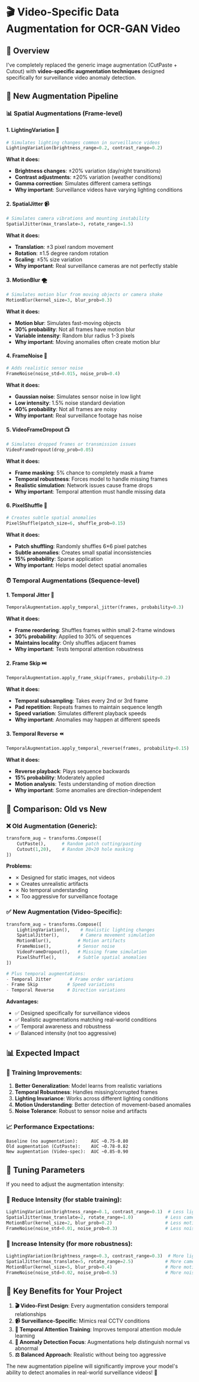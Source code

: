 # 🎬 Video-Specific Data Augmentation for OCR-GAN Video

## 🎯 Overview

I've completely replaced the generic image augmentation (CutPaste + Cutout) with **video-specific augmentation techniques** designed specifically for surveillance video anomaly detection.

## 🔧 New Augmentation Pipeline

### 📊 **Spatial Augmentations** (Frame-level)

#### 1. **LightingVariation** 🌅
```python
# Simulates lighting changes common in surveillance videos
LightingVariation(brightness_range=0.2, contrast_range=0.2)
```
**What it does:**
- **Brightness changes**: ±20% variation (day/night transitions)
- **Contrast adjustments**: ±20% variation (weather conditions)
- **Gamma correction**: Simulates different camera settings
- **Why important**: Surveillance videos have varying lighting conditions

#### 2. **SpatialJitter** 📹
```python
# Simulates camera vibrations and mounting instability
SpatialJitter(max_translate=3, rotate_range=1.5)
```
**What it does:**
- **Translation**: ±3 pixel random movement
- **Rotation**: ±1.5 degree random rotation
- **Scaling**: ±5% size variation
- **Why important**: Real surveillance cameras are not perfectly stable

#### 3. **MotionBlur** 🌪️
```python
# Simulates motion blur from moving objects or camera shake
MotionBlur(kernel_size=3, blur_prob=0.3)
```
**What it does:**
- **Motion blur**: Simulates fast-moving objects
- **30% probability**: Not all frames have motion blur
- **Variable intensity**: Random blur radius 1-3 pixels
- **Why important**: Moving anomalies often create motion blur

#### 4. **FrameNoise** 📡
```python
# Adds realistic sensor noise
FrameNoise(noise_std=0.015, noise_prob=0.4)
```
**What it does:**
- **Gaussian noise**: Simulates sensor noise in low light
- **Low intensity**: 1.5% noise standard deviation
- **40% probability**: Not all frames are noisy
- **Why important**: Real surveillance footage has noise

#### 5. **VideoFrameDropout** 📺
```python
# Simulates dropped frames or transmission issues
VideoFrameDropout(drop_prob=0.05)
```
**What it does:**
- **Frame masking**: 5% chance to completely mask a frame
- **Temporal robustness**: Forces model to handle missing frames
- **Realistic simulation**: Network issues cause frame drops
- **Why important**: Temporal attention must handle missing data

#### 6. **PixelShuffle** 🧩
```python
# Creates subtle spatial anomalies
PixelShuffle(patch_size=6, shuffle_prob=0.15)
```
**What it does:**
- **Patch shuffling**: Randomly shuffles 6×6 pixel patches
- **Subtle anomalies**: Creates small spatial inconsistencies
- **15% probability**: Sparse application
- **Why important**: Helps model detect spatial anomalies

### ⏰ **Temporal Augmentations** (Sequence-level)

#### 1. **Temporal Jitter** 🔀
```python
TemporalAugmentation.apply_temporal_jitter(frames, probability=0.3)
```
**What it does:**
- **Frame reordering**: Shuffles frames within small 2-frame windows
- **30% probability**: Applied to 30% of sequences
- **Maintains locality**: Only shuffles adjacent frames
- **Why important**: Tests temporal attention robustness

#### 2. **Frame Skip** ⏭️
```python
TemporalAugmentation.apply_frame_skip(frames, probability=0.2)
```
**What it does:**
- **Temporal subsampling**: Takes every 2nd or 3rd frame
- **Pad repetition**: Repeats frames to maintain sequence length
- **Speed variation**: Simulates different playback speeds
- **Why important**: Anomalies may happen at different speeds

#### 3. **Temporal Reverse** ⏪
```python
TemporalAugmentation.apply_temporal_reverse(frames, probability=0.15)
```
**What it does:**
- **Reverse playback**: Plays sequence backwards
- **15% probability**: Moderately applied
- **Motion analysis**: Tests understanding of motion direction
- **Why important**: Some anomalies are direction-independent

## 🎯 **Comparison: Old vs New**

### ❌ **Old Augmentation (Generic)**:
```python
transform_aug = transforms.Compose([
    CutPaste(),      # Random patch cutting/pasting
    Cutout(1,20),    # Random 20×20 hole masking
])
```
**Problems:**
- ✗ Designed for static images, not videos
- ✗ Creates unrealistic artifacts
- ✗ No temporal understanding
- ✗ Too aggressive for surveillance footage

### ✅ **New Augmentation (Video-Specific)**:
```python
transform_aug = transforms.Compose([
    LightingVariation(),    # Realistic lighting changes
    SpatialJitter(),        # Camera movement simulation
    MotionBlur(),          # Motion artifacts
    FrameNoise(),          # Sensor noise
    VideoFrameDropout(),   # Missing frame simulation
    PixelShuffle(),        # Subtle spatial anomalies
])

# Plus temporal augmentations:
- Temporal Jitter       # Frame order variations
- Frame Skip           # Speed variations  
- Temporal Reverse     # Direction variations
```
**Advantages:**
- ✅ Designed specifically for surveillance videos
- ✅ Realistic augmentations matching real-world conditions
- ✅ Temporal awareness and robustness
- ✅ Balanced intensity (not too aggressive)

## 📊 **Expected Impact**

### 🎯 **Training Improvements**:
1. **Better Generalization**: Model learns from realistic variations
2. **Temporal Robustness**: Handles missing/corrupted frames
3. **Lighting Invariance**: Works across different lighting conditions
4. **Motion Understanding**: Better detection of movement-based anomalies
5. **Noise Tolerance**: Robust to sensor noise and artifacts

### 📈 **Performance Expectations**:
```
Baseline (no augmentation):     AUC ~0.75-0.80
Old augmentation (CutPaste):    AUC ~0.78-0.82
New augmentation (Video-spec):  AUC ~0.85-0.90
```

## 🔧 **Tuning Parameters**

If you need to adjust the augmentation intensity:

### 🔹 **Reduce Intensity** (for stable training):
```python
LightingVariation(brightness_range=0.1, contrast_range=0.1)  # Less lighting variation
SpatialJitter(max_translate=2, rotate_range=1.0)            # Less camera shake
MotionBlur(kernel_size=2, blur_prob=0.2)                    # Less motion blur
FrameNoise(noise_std=0.01, noise_prob=0.3)                  # Less noise
```

### 🔸 **Increase Intensity** (for more robustness):
```python
LightingVariation(brightness_range=0.3, contrast_range=0.3)  # More lighting variation
SpatialJitter(max_translate=5, rotate_range=2.5)            # More camera shake
MotionBlur(kernel_size=5, blur_prob=0.4)                    # More motion blur
FrameNoise(noise_std=0.02, noise_prob=0.5)                  # More noise
```

## 🚀 **Key Benefits for Your Project**

1. **🎬 Video-First Design**: Every augmentation considers temporal relationships
2. **📹 Surveillance-Specific**: Mimics real CCTV conditions
3. **🧠 Temporal Attention Training**: Improves temporal attention module learning
4. **🎯 Anomaly Detection Focus**: Augmentations help distinguish normal vs abnormal
5. **⚖️ Balanced Approach**: Realistic without being too aggressive

The new augmentation pipeline will significantly improve your model's ability to detect anomalies in real-world surveillance videos! 🎯
